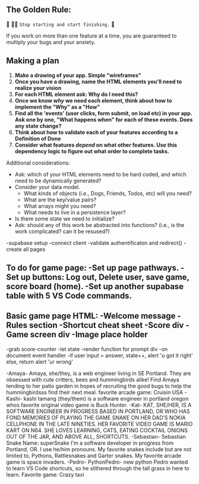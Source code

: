 ## The Golden Rule:

🦸 🦸‍♂️ `Stop starting and start finishing.` 🏁

If you work on more than one feature at a time, you are guaranteed to multiply your bugs and your anxiety.

## Making a plan

1. **Make a drawing of your app. Simple "wireframes"**
1. **Once you have a drawing, name the HTML elements you'll need to realize your vision**
1. **For each HTML element ask: Why do I need this?**
1. **Once we know _why_ we need each element, think about how to implement the "Why" as a "How"**
1. **Find all the 'events' (user clicks, form submit, on load etc) in your app. Ask one by one, "What happens when" for each of these events. Does any state change?**
1. **Think about how to validate each of your features according to a Definition of Done**
1. **Consider what features _depend_ on what other features. Use this dependency logic to figure out what order to complete tasks.**

Additional considerations:

-   Ask: which of your HTML elements need to be hard coded, and which need to be dynamically generated?
-   Consider your data model.
    -   What kinds of objects (i.e., Dogs, Friends, Todos, etc) will you need?
    -   What are the key/value pairs?
    -   What arrays might you need?
    -   What needs to live in a persistence layer?
-   Is there some state we need to initialize?
-   Ask: should any of this work be abstracted into functions? (i.e., is the work complicated? can it be resused?)


-supabase setup 
-connect client 
-validate authentificaton and redirect()
-create all pages 


To do for game page:
-Set up page pathways.
-Set up buttons: Log out, Delete user, save game, score board (home).
-Set up another supabase table with 5 VS Code commands.
-

Basic game page HTML:
-Welcome message
-Rules section
-Shortcut cheat sheet
-Score div
-Game screen div
-Image place holder
-

-grab score-counter 
-let state
-render function for prompt div
-on document event handler
-if user input = answer, state++, alert 'u got it right' else, return alert 'ur wrong'

-Amaya-
Amaya, she/they, is a web engineer living in SE Portland. They are obsessed with cute critters, bees and hummingbirds alike! Find Amaya tending to her patio garden in hopes of recruiting the good bugs to help the hummingbirdsss find their next meal.
favorite arcade
game: Cruisin USA
-Kashi-
kashi tamang (they/them) is a software engineer in portland oregon whos favorite original video game is Buck Hunter.
-Kat-
KAT, SHE/HER, IS A SOFTWARE ENGINEER IN PROGRESS BASED IN PORTLAND, OR WHO HAS FOND MEMORIES OF PLAYING THE GAME SNAKE ON HER DAD’S NOKIA CELLPHONE IN THE LATE NINETIES. HER FAVORITE VIDEO GAME IS MARIO KART ON N64. SHE LOVES LEARNING, CATS, EATING COCKTAIL ONIONS OUT OF THE JAR, AND ABOVE ALL, SHORTCUTS.
-Sebastian-
Sebastian
Snake Name: superSnake
I'm a software developer in progress from Portland, OR. I use he/him pronouns. My favorite snakes include but are not limited to, Pythons, Rattlesnakes and Garter snakes.
My favorite arcade game is space invaders.
-Pedro-
PythonPedro-
new python Pedro wanted to learn VS Code shortcuts, so he slithered through the tall grass in here to learn.
Favorite game: Crazy taxi
